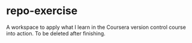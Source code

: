 # repo-exercise
A workspace to apply what I learn in the Coursera version control course into action. To be deleted after finishing.

